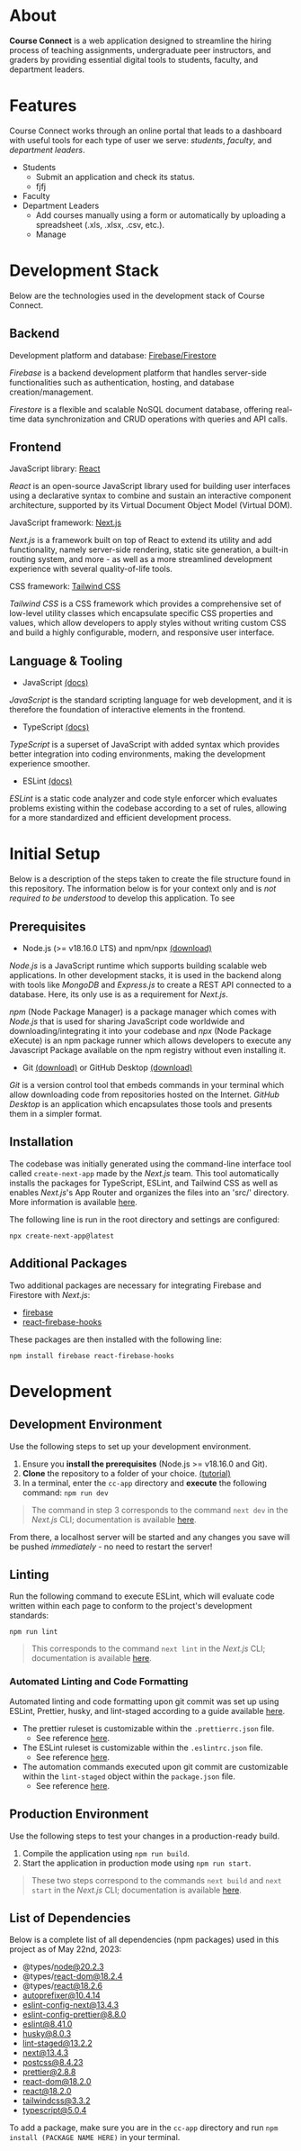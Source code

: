 # About

**Course Connect** is a web application designed to streamline the hiring process of teaching assignments, undergraduate peer instructors, and graders by providing essential digital tools to students, faculty, and department leaders.

# Features

Course Connect works through an online portal that leads to a dashboard with useful tools for each type of user we serve: _students_, _faculty_, and _department leaders_.

- Students
  - Submit an application and check its status.
  - fjfj
- Faculty
- Department Leaders
  - Add courses manually using a form or automatically by uploading a spreadsheet (.xls, .xlsx, .csv, etc.).
  - Manage

# Development Stack

Below are the technologies used in the development stack of Course Connect.

## **Backend**

Development platform and database: <a href="https://firebase.google.com/">Firebase/Firestore</a>

_Firebase_ is a backend development platform that handles server-side functionalities such as authentication, hosting, and database creation/management.

_Firestore_ is a flexible and scalable NoSQL document database, offering real-time data synchronization and CRUD operations with queries and API calls.

## **Frontend**

JavaScript library: <a href="https://react.dev/">React</a>

_React_ is an open-source JavaScript library used for building user interfaces using a declarative syntax to combine and sustain an interactive component architecture, supported by its Virtual Document Object Model (Virtual DOM).

JavaScript framework: <a href="https://nextjs.org/">Next.js</a>

_Next.js_ is a framework built on top of React to extend its utility and add functionality, namely server-side rendering, static site generation, a built-in routing system, and more - as well as a more streamlined development experience with several quality-of-life tools.

CSS framework: <a href="https://tailwindcss.com/">Tailwind CSS</a>

_Tailwind CSS_ is a CSS framework which provides a comprehensive set of low-level utility classes which encapsulate specific CSS properties and values, which allow developers to apply styles without writing custom CSS and build a highly configurable, modern, and responsive user interface.

## **Language & Tooling**

- JavaScript <a href="https://javascript.info/">(docs)</a>

_JavaScript_ is the standard scripting language for web development, and it is therefore the foundation of interactive elements in the frontend.

- TypeScript <a href="https://www.typescriptlang.org/">(docs)</a>

_TypeScript_ is a superset of JavaScript with added syntax which provides better integration into coding environments, making the development experience smoother.

- ESLint <a href="https://eslint.org/">(docs)</a>

_ESLint_ is a static code analyzer and code style enforcer which evaluates problems existing within the codebase according to a set of rules, allowing for a more standardized and efficient development process.

# Initial Setup

Below is a description of the steps taken to create the file structure found in this repository. The information below is for your context only and is _not required to be understood_ to develop this application. To see

## Prerequisites

- Node.js (>= v18.16.0 LTS) and npm/npx <a href="https://nodejs.org/en">(download)</a>

_Node.js_ is a JavaScript runtime which supports building scalable web applications. In other development stacks, it is used in the backend along with tools like _MongoDB_ and _Express.js_ to create a REST API connected to a database. Here, its only use is as a requirement for _Next.js_.

_npm_ (Node Package Manager) is a package manager which comes with _Node.js_ that is used for sharing JavaScript code worldwide and downloading/integrating it into your codebase and _npx_ (Node Package eXecute) is an npm package runner which allows developers to execute any Javascript Package available on the npm registry without even installing it.

- Git <a href="https://git-scm.com/downloads">(download)</a> or GitHub Desktop <a href="https://desktop.github.com/">(download)</a>

_Git_ is a version control tool that embeds commands in your terminal which allow downloading code from repositories hosted on the Internet. _GitHub Desktop_ is an application which encapsulates those tools and presents them in a simpler format.

## Installation

The codebase was initially generated using the command-line interface tool called `create-next-app` made by the _Next.js_ team. This tool automatically installs the packages for TypeScript, ESLint, and Tailwind CSS as well as enables _Next.js_'s App Router and organizes the files into an 'src/' directory. More information is available <a href="https://nextjs.org/docs/getting-started/installation">here</a>.

The following line is run in the root directory and settings are configured:

`npx create-next-app@latest`

## Additional Packages

Two additional packages are necessary for integrating Firebase and Firestore with _Next.js_:

- <a href="https://firebase.google.com/docs/web/setup">firebase</a>
- <a href="https://www.npmjs.com/package/react-firebase-hooks">react-firebase-hooks</a>

These packages are then installed with the following line:

`npm install firebase react-firebase-hooks`

# Development

## Development Environment

Use the following steps to set up your development environment.

1. Ensure you **install the prerequisites** (Node.js >= v18.16.0 and Git).
2. **Clone** the repository to a folder of your choice. <a href="https://docs.github.com/en/repositories/creating-and-managing-repositories/cloning-a-repository"> (tutorial) </a>
3. In a terminal, enter the `cc-app` directory and **execute** the following command: `npm run dev`

> The command in step 3 corresponds to the command `next dev` in the _Next.js_ CLI; documentation is available <a href="https://nextjs.org/docs/app/api-reference/next-cli#development">here</a>.

From there, a localhost server will be started and any changes you save will be pushed _immediately_ - no need to restart the server!

## Linting

Run the following command to execute ESLint, which will evaluate code written within each page to conform to the project's development standards:

`npm run lint`

> This corresponds to the command `next lint` in the _Next.js_ CLI; documentation is available <a href="https://nextjs.org/docs/app/api-reference/next-cli#development">here</a>.

### Automated Linting and Code Formatting

Automated linting and code formatting upon git commit was set up using ESLint, Prettier, husky, and lint-staged according to a guide available <a href="https://victorbruce82.medium.com/setting-up-eslint-prettier-and-husky-in-your-nextjs-project-b468fb56331">here</a>.

- The prettier ruleset is customizable within the `.prettierrc.json` file.
  - See reference <a href="https://prettier.io/docs/en/configuration.html">here</a>.
- The ESLint ruleset is customizable within the `.eslintrc.json` file.
  - See reference <a href="https://nextjs.org/docs/app/building-your-application/configuring/eslint">here</a>.
- The automation commands executed upon git commit are customizable within the `lint-staged` object within the `package.json` file.
  - See reference <a href="https://github.com/okonet/lint-staged#Configuration">here</a>.

## Production Environment

Use the following steps to test your changes in a production-ready build.

1. Compile the application using `npm run build`.
2. Start the application in production mode using `npm run start`.

> These two steps correspond to the commands `next build` and `next start` in the _Next.js_ CLI; documentation is available <a href="https://nextjs.org/docs/app/api-reference/next-cli">here</a>.

## List of Dependencies

Below is a complete list of all dependencies (npm packages) used in this project as of May 22nd, 2023:

- @types/node@20.2.3
- @types/react-dom@18.2.4
- @types/react@18.2.6
- autoprefixer@10.4.14
- eslint-config-next@13.4.3
- eslint-config-prettier@8.8.0
- eslint@8.41.0
- husky@8.0.3
- lint-staged@13.2.2
- next@13.4.3
- postcss@8.4.23
- prettier@2.8.8
- react-dom@18.2.0
- react@18.2.0
- tailwindcss@3.3.2
- typescript@5.0.4

To add a package, make sure you are in the `cc-app` directory and run `npm install (PACKAGE NAME HERE)` in your terminal.
